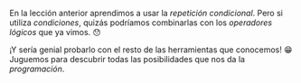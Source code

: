 En la lección anterior aprendimos a usar la _repetición condicional_. Pero si utiliza _condiciones_, quizás podríamos combinarlas con los _operadores lógicos_ que ya vimos. :hushed:

¡Y sería genial probarlo con el resto de las herramientas que conocemos! :grin: Juguemos para descubrir todas las posibilidades que nos da la _programación_. 